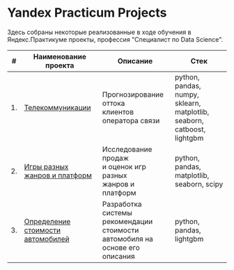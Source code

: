 # Yandex Practicum Projects
Здесь собраны некоторые реализованные в ходе обучения в Яндекс.Практикуме проекты, профессия "Специалист по Data Science".

| #    | Наименование проекта                | Описание                                                     | Стек                                                         |
| ---- | ------------------------------------------------------------ | ------------------------------------------------------------ | ------------------------------------------------------------ |
| 1.   | [Телекоммуникации](https://github.com/tananyushka/yandex_practicum_projects/blob/master/telecommunications/telecommunications.ipynb) | Прогнозирование оттока <br/> клиентов оператора связи | python, pandas, numpy, sklearn, matplotlib, seaborn, catboost, lightgbm       |
| 2.   | [Игры разных жанров и платформ](https://github.com/tananyushka/yandex_practicum_projects/blob/master/games/games.ipynb) | Исследование продаж <br/> и оценок игр разных <br/> жанров и платформ | python, pandas, matplotlib, seaborn, scipy       |
| 3.   | [Определение стоимости автомобилей](https://github.com/tananyushka/yandex_practicum_projects/blob/master/cars/cars.ipynb) | Разработка системы<br/>  рекомендации стоимости <br/> автомобиля на основе его описания | python, pandas, lightgbm       |
